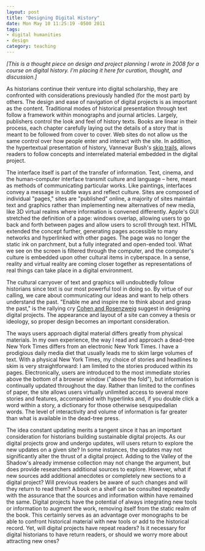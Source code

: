 ```yaml
---
layout: post
title: "Designing Digital History"
date: Mon May 10 11:25:19 -0500 2011
tags:
- digital humanities
- design
category: teaching
---
```

*[This is a thought piece on design and project planning I wrote in 2008 for a course on digital history. I'm placing it here for curation, thought, and discussion.]*

As historians continue their venture into digital scholarship, they are confronted with considerations previously handled (for the most part) by others. The design and ease of navigation of digital projects is as important as the content. Traditional modes of historical presentation through text follow a framework within monographs and journal articles. Largely, publishers control the look and feel of history texts. Books are linear in their process, each chapter carefully laying out the details of a story that is meant to be followed from cover to cover. Web sites do not allow us the same control over how people enter and interact with the site. In addition, the hypertextual presentation of history, Vannevar Bush's [skip trails](http://www.theatlantic.com/magazine/archive/1945/07/as-we-may-think/3881/), allows readers to follow concepts and interrelated material embedded in the digital project. 

The interface itself is part of the transfer of information. Text, cinema, and the human-computer interface transmit culture and language – here, meant as methods of communicating particular works. Like paintings, interfaces convey a message in subtle ways and reflect culture. Sites are composed of individual "pages," sites are "published" online, a majority of sites maintain text and graphics rather than implementing new alternatives of new media, like 3D virtual realms where information is convened differently. Apple's GUI stretched the definition of a page: windows overlap, allowing users to go back and forth between pages and allow users to scroll through text. HTML extended the concept further, generating pages accessible to many networks and hyperlinked with other pages. The page was no longer the static ink on parchment, but a fully integrated and open-ended tool. What we see on the screen is filtered through the computer, and the computer's culture is embedded upon other cultural items in cyberspace. In a sense, reality and virtual reality are coming closer together as representations of real things can take place in a digital environment.

The cultural carryover of text and graphics will undoubtedly follow historians since text is our most powerful tool in doing so. By virtue of our calling, we care about communicating our ideas and want to help others understand the past. "Enable me and inspire me to think about and grasp the past," is the rallying cry [Cohen and Rosenzweig](http://chnm.gmu.edu/digitalhistory/) suggest in designing digital projects. The appearance and layout of a site can convey a thesis or ideology, so proper design becomes an important consideration.

The ways users approach digital material differs greatly from physical materials. In my own experience, the way I read and approach a dead-tree New York Times differs from an electronic New York Times. I have a prodigious daily media diet that usually leads me to skim large volumes of text. With a physical New York Times, my choice of stories and headlines to skim is very straightforward: I am limited to the stories produced within its pages. Electronically, users are introduced to the most immediate stories above the bottom of a browser window ("above the fold"), but information is continually updated throughout the day. Rather than limited to the confines of paper, the site allows users virtually unlimited access to several more stories and features, accompanied with hyperlinks and, if you double click a word within a story, a dictionary for those otherwise sesquipedalian words. The level of interactivity and volume of information is far greater than what is available in the dead-tree press.

The idea constant updating merits a tangent since it has an important consideration for historians building sustainable digital projects. As our digital projects grow and undergo updates, will users return to explore the new updates on a given site? In some instances, the updates may not significantly alter the thrust of a digital project. Adding to the Valley of the Shadow's already immense collection may not change the argument, but does provide researchers additional sources to explore. However, what if new sources add additional anecdotes or completely new sections to a digital project? Will previous readers be aware of such changes and will they return to read them? A book on a shelf can be consulted repeatedly with the assurance that the sources and information within have remained the same. Digital projects have the potential of always integrating new tools or information to augment the work, removing itself from the static realm of the book. This certainly serves as an advantage over monographs to be able to confront historical material with new tools or add to the historical record. Yet, will digital projects have repeat readers? Is it necessary for digital historians to have return readers, or should we worry more about attracting new ones? 
